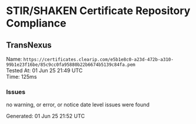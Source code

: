 # STIR/SHAKEN Certificate Repository Compliance

## TransNexus

Name: `https://certificates.clearip.com/e5b1e8c0-a23d-472b-a310-99b1e23f16be/85c9cc0fa95880b22b6674b5139c84fa.pem`\
Tested At: 01 Jun 25 21:49 UTC\
Time: 125ms

### Issues

no warning, or error, or notice date level issues were found

Generated: 01 Jun 25 21:52 UTC